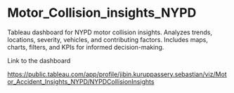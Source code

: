 # Motor_Collision_insights_NYPD
Tableau dashboard for NYPD motor collision insights. Analyzes trends, locations, severity, vehicles, and contributing factors. Includes maps, charts, filters, and KPIs for informed decision-making.


Link to the dashboard

https://public.tableau.com/app/profile/jibin.kuruppassery.sebastian/viz/Motor_Accident_Insights_NYPD/NYPDCollisionInsights
